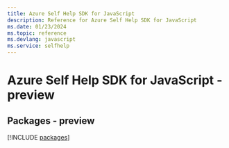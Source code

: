```yaml
---
title: Azure Self Help SDK for JavaScript
description: Reference for Azure Self Help SDK for JavaScript
ms.date: 01/23/2024
ms.topic: reference
ms.devlang: javascript
ms.service: selfhelp
---
```

# Azure Self Help SDK for JavaScript - preview
## Packages - preview
[!INCLUDE [packages](self-help-index.md)]